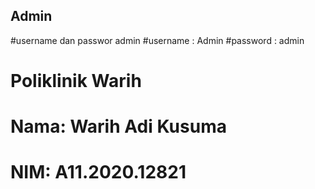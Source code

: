 ## Admin

#username dan passwor admin
#username : Admin
#password : admin

# Poliklinik Warih
# Nama: Warih Adi Kusuma
# NIM: A11.2020.12821
